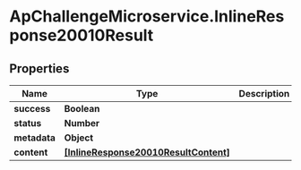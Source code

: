 # ApChallengeMicroservice.InlineResponse20010Result

## Properties
Name | Type | Description | Notes
------------ | ------------- | ------------- | -------------
**success** | **Boolean** |  | [optional] 
**status** | **Number** |  | [optional] 
**metadata** | **Object** |  | [optional] 
**content** | [**[InlineResponse20010ResultContent]**](InlineResponse20010ResultContent.md) |  | [optional] 



